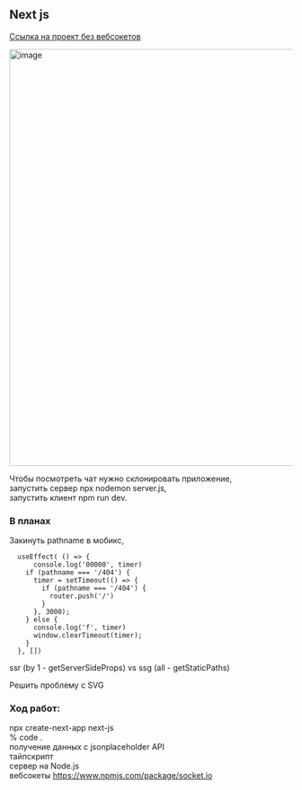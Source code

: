 ## Next js
  
[Ссылка на проект без вебсокетов](https://next-f8ailyqpn-revidovich.vercel.app)  
  
<img width="743" alt="image" src="https://user-images.githubusercontent.com/63742797/201438254-b591da26-0d9f-46c1-976d-cd64e4e8d028.png">

Чтобы посмотреть чат нужно cклонировать приложение,  
запустить сервер npx nodemon server.js,  
запустить клиент npm run dev.  

### В планах  
 
Закинуть pathname в мобикс,
```
  useEffect( () => {
      console.log('00000', timer)
    if (pathname === '/404') {
      timer = setTimeout(() => {
        if (pathname === '/404') {
          router.push('/')
        }
      }, 3000);
    } else {
      console.log('f', timer)
      window.clearTimeout(timer);
    }
  }, [])
```
  
ssr (by 1 - getServerSideProps) vs ssg (all - getStaticPaths)  
  
Решить проблему с SVG  
    
### Ход работ:  

npx create-next-app next-js  
% code .  
получение данных с jsonplaceholder API  
тайпскрипт  
сервер на Node.js  
вебсокеты https://www.npmjs.com/package/socket.io  